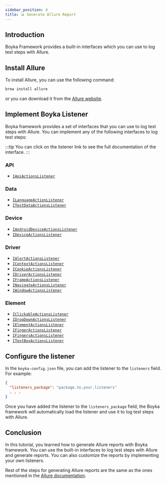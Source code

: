```yaml
---
sidebar_position: 4
title: 📊 Generate Allure Report
---
```


## Introduction

Boyka Framework provides a built-in interfaces which you can use to log test steps with Allure.

## Install Allure

To install Allure, you can use the following command:

```bash
brew install allure
```

or you can download it from the [Allure website](https://docs.qameta.io/allure/).

## Implement Boyka Listener

Boyka framework provides a set of interfaces that you can use to log test steps with Allure. You can implement any of the following interfaces to log test steps:

:::tip
You can click on the listener link to see the full documentation of the interface.
:::

### API

- [`IApiActionsListener`](/api/actions/interfaces/listeners/api/api-actions-listener)

### Data

- [`ILanguageActionListener`](/api/actions/interfaces/listeners/data/language-action-listener)
- [`ITestDataActionsListener`](/api/actions/interfaces/listeners/data/test-data-action-listener)

### Device

- [`IAndroidDeviceActionsListener`](/api/actions/interfaces/listeners/device/android-device-actions-listener)
- [`IDeviceActionsListener`](/api/actions/interfaces/listeners/device/device-actions-listener)

### Driver

- [`IAlertActionsListener`](/api/actions/interfaces/listeners/drivers/alert-actions-listener)
- [`IContextActionsListener`](/api/actions/interfaces/listeners/drivers/context-actions-listener)
- [`ICookieActionsListener`](/api/actions/interfaces/listeners/drivers/cookie-actions-listener)
- [`IDriverActionsListener`](/api/actions/interfaces/listeners/drivers/driver-actions-listener)
- [`IFrameActionsListener`](/api/actions/interfaces/listeners/drivers/frame-actions-listener)
- [`INavigateActionsListener`](/api/actions/interfaces/listeners/drivers/navigate-actions-listener)
- [`IWindowActionsListener`](/api/actions/interfaces/listeners/drivers/window-actions-listener)

### Element

- [`IClickableActionsListener`](/api/actions/interfaces/listeners/elements/clickable-actions-listener)
- [`IDropDownActionsListener`](/api/actions/interfaces/listeners/elements/drop-down-actions-listener)
- [`IElementActionsListener`](/api/actions/interfaces/listeners/elements/element-actions-listener)
- [`IFingerActionsListener`](/api/actions/interfaces/listeners/elements/finger-actions-listener)
- [`IFingersActionsListener`](/api/actions/interfaces/listeners/elements/fingers-actions-listener)
- [`ITextBoxActionsListener`](/api/actions/interfaces/listeners/elements/text-box-actions-listener)

## Configure the listener

In the `boyka-config.json` file, you can add the listener to the `listeners` field. For example:

```json
{
  "listeners_package": "package.to.your.listeners"
  . . .
}
```

Once you have added the listener to the `listeners_package` field, the Boyka framework will automatically load the listener and use it to log test steps with Allure.

## Conclusion

In this tutorial, you learned how to generate Allure reports with Boyka framework. You can use the built-in interfaces to log test steps with Allure and generate reports. You can also customize the reports by implementing your own listeners.

Rest of the steps for generating Allure reports are the same as the ones mentioned in the [Allure documentation](https://docs.qameta.io/allure/).
